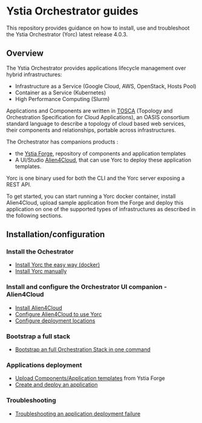 # Ystia Orchestrator guides

This repository provides guidance on how to install, use and troubleshoot the Ystia Orchestrator (Yorc) latest release 4.0.3.

## Overview

The Ystia Orchestrator provides applications lifecycle management over hybrid infrastructures​:

* Infrastructure as a Service (Google Cloud, AWS, OpenStack, Hosts Pool)​
* Container as a Service (Kubernetes)​
* High Performance Computing (Slurm)

Applications and Components are written in [TOSCA](http://docs.oasis-open.org/tosca/TOSCA-Simple-Profile-YAML/v1.2/TOSCA-Simple-Profile-YAML-v1.2.html)
(Topology and Orchestration Specification for Cloud Applications), an OASIS consortium
standard language  to describe a topology of cloud based web services, their
components and relationships, portable across infrastructures.

The Orchestrator has companions products :

* the [Ystia Forge](https://github.com/ystia/forge/tree/v2.2.0/org/ystia), repository of components and application templates
* A UI/Studio [Alien4Cloud](https://github.com/alien4cloud/alien4cloud/tree/2.2.0), that can use Yorc to deploy these application templates.

Yorc is one binary used for both the CLI and the Yorc server exposing a REST API.

To get started, you can start running a Yorc docker container, install Alien4Cloud,
upload sample application from the Forge and deploy this application on one of the
supported types of infrastructures as described in the following sections.

## Installation/configuration

### Install the Ochestrator

* [Install Yorc the easy way (docker)](docs/install/install_yorc_docker.md)
* [Install Yorc manually](docs/install/install_yorc_manually.md)

### Install and configure the Orchestrator UI companion - Alien4Cloud

* [Install Alien4Cloud](docs/install/install_a4c.md)
* [Configure Alien4Cloud to use Yorc](docs/install/configure_a4c_yorc.md)
* [Configure deployment locations](docs/install/configure_a4c_yorc_locations.md)

### Bootstrap a full stack

* [Bootstrap an full Orchestration Stack in one command](docs/install/bootstrap.md)

### Applications deployment

* [Upload Components/Application templates](docs/applications/upload_from_forge.md) from Ystia Forge
* [Create and deploy an application](docs/applications/create_deploy.md)

### Troubleshooting

* [Troubleshooting an application deployment failure](docs/troubleshooting/troubleshoot-deployment.md)
